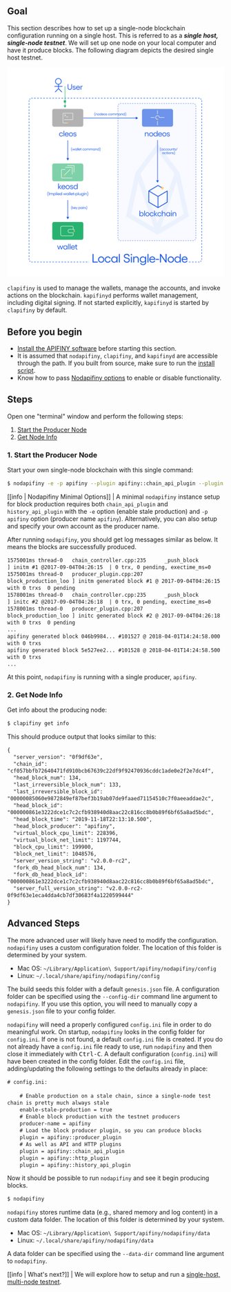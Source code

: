 
## Goal

This section describes how to set up a single-node blockchain configuration running on a single host.  This is referred to as a _**single host, single-node testnet**_.  We will set up one node on your local computer and have it produce blocks.  The following diagram depicts the desired single host testnet.

![Single host single node testnet](single-host-single-node-testnet.png)

`clapifiny` is used to manage the wallets, manage the accounts, and invoke actions on the blockchain.  `kapifinyd` performs wallet management, including digital signing.  If not started explicitly, `kapifinyd` is started by `clapifiny` by default.

## Before you begin

* [Install the APIFINY software](../../../00_install/index.md) before starting this section.
* It is assumed that `nodapifiny`, `clapifiny`, and `kapifinyd` are accessible through the path. If you built from source, make sure to run the [install script](../../../00_install/01_build-from-source/03_install-apifiny-binaries.md).
* Know how to pass [Nodapifiny options](../../02_usage/00_nodapifiny-options.md) to enable or disable functionality.

## Steps

Open one "terminal" window and perform the following steps:

1. [Start the Producer Node](#1-start-the-producer-node)
2. [Get Node Info](#2-get-node-info)

### 1. Start the Producer Node

Start your own single-node blockchain with this single command:

```sh
$ nodapifiny -e -p apifiny --plugin apifiny::chain_api_plugin --plugin apifiny::history_api_plugin
```

[[info | Nodapifiny Minimal Options]]
| A minimal `nodapifiny` instance setup for block production requires both `chain_api_plugin` and `history_api_plugin` with the `-e` option (enable stale production) and `-p apifiny` option (producer name `apifiny`). Alternatively, you can also setup and specify your own account as the producer name.

After running `nodapifiny`, you should get log messages similar as below. It means the blocks are successfully produced.

```console
1575001ms thread-0   chain_controller.cpp:235      _push_block          ] initm #1 @2017-09-04T04:26:15  | 0 trx, 0 pending, exectime_ms=0
1575001ms thread-0   producer_plugin.cpp:207       block_production_loo ] initm generated block #1 @ 2017-09-04T04:26:15 with 0 trxs  0 pending
1578001ms thread-0   chain_controller.cpp:235      _push_block          ] initc #2 @2017-09-04T04:26:18  | 0 trx, 0 pending, exectime_ms=0
1578001ms thread-0   producer_plugin.cpp:207       block_production_loo ] initc generated block #2 @ 2017-09-04T04:26:18 with 0 trxs  0 pending
...
apifiny generated block 046b9984... #101527 @ 2018-04-01T14:24:58.000 with 0 trxs
apifiny generated block 5e527ee2... #101528 @ 2018-04-01T14:24:58.500 with 0 trxs
...
```
At this point, `nodapifiny` is running with a single producer, `apifiny`.

### 2. Get Node Info

Get info about the producing node:

```sh
$ clapifiny get info
```

This should produce output that looks similar to this:

```console
{
  "server_version": "0f9df63e",
  "chain_id": "cf057bbfb72640471fd910bcb67639c22df9f92470936cddc1ade0e2f2e7dc4f",
  "head_block_num": 134,
  "last_irreversible_block_num": 133,
  "last_irreversible_block_id": "00000085060e9872849ef87bef3b19ab07de9faaed71154510c7f0aeeaddae2c",
  "head_block_id": "000000861e3222dce1c7c2cfb938940d8aac22c816cc8b0b89f6bf65a8ad5bdc",
  "head_block_time": "2019-11-18T22:13:10.500",
  "head_block_producer": "apifiny",
  "virtual_block_cpu_limit": 228396,
  "virtual_block_net_limit": 1197744,
  "block_cpu_limit": 199900,
  "block_net_limit": 1048576,
  "server_version_string": "v2.0.0-rc2",
  "fork_db_head_block_num": 134,
  "fork_db_head_block_id": "000000861e3222dce1c7c2cfb938940d8aac22c816cc8b0b89f6bf65a8ad5bdc",
  "server_full_version_string": "v2.0.0-rc2-0f9df63e1eca4dda4cb7df30683f4a1220599444"
}
```

## Advanced Steps

The more advanced user will likely have need to modify the configuration.  `nodapifiny` uses a custom configuration folder.  The location of this folder is determined by your system.

* Mac OS: `~/Library/Application\ Support/apifiny/nodapifiny/config`
* Linux: `~/.local/share/apifiny/nodapifiny/config`

The build seeds this folder with a default `genesis.json` file.  A configuration folder can be specified using the `--config-dir` command line argument to `nodapifiny`.  If you use this option, you will need to manually copy a `genesis.json` file to your config folder.
 
`nodapifiny` will need a properly configured `config.ini` file in order to do meaningful work.  On startup, `nodapifiny` looks in the config folder for `config.ini`.  If one is not found, a default `config.ini` file is created.  If you do not already have a `config.ini` file ready to use, run `nodapifiny` and then close it immediately with <kbd>Ctrl-C</kbd>.  A default configuration (`config.ini`) will have been created in the config folder.  Edit the `config.ini` file, adding/updating the following settings to the defaults already in place:

```console
# config.ini:

    # Enable production on a stale chain, since a single-node test chain is pretty much always stale
    enable-stale-production = true
    # Enable block production with the testnet producers
    producer-name = apifiny
    # Load the block producer plugin, so you can produce blocks
    plugin = apifiny::producer_plugin
    # As well as API and HTTP plugins
    plugin = apifiny::chain_api_plugin
    plugin = apifiny::http_plugin
    plugin = apifiny::history_api_plugin
```

Now it should be possible to run `nodapifiny` and see it begin producing blocks.

```sh
$ nodapifiny
```

`nodapifiny` stores runtime data (e.g., shared memory and log content) in a custom data folder.  The location of this folder is determined by your system.

* Mac OS: `~/Library/Application\ Support/apifiny/nodapifiny/data`
* Linux: `~/.local/share/apifiny/nodapifiny/data`
 
A data folder can be specified using the `--data-dir` command line argument to `nodapifiny`.

[[info | What's next?]]
| We will explore how to setup and run a [single-host, multi-node testnet](#01_local-multi-node-testnet.md).
